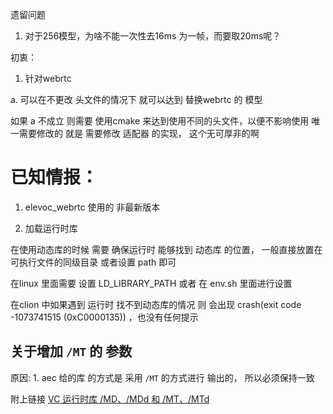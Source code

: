 遗留问题

1. 对于256模型，为啥不能一次性去16ms 为一帧，而要取20ms呢？


初衷：
1. 针对webrtc

a. 可以在不更改 头文件的情况下 就可以达到 替换webrtc 的 模型
 
如果 a 不成立 则需要 使用cmake 来达到使用不同的头文件，以便不影响使用
唯一需要修改的 就是 需要修改 适配器 的实现， 这个无可厚非的啊

# 已知情报：
1. elevoc_webrtc  使用的 非最新版本

2. 加载运行时库

在使用动态库的时候 需要 确保运行时 能够找到 动态库 的位置， 一般直接放置在 可执行文件的同级目录
或者设置 path 即可

在linux 里面需要 设置  LD_LIBRARY_PATH 或者 在 env.sh  里面进行设置

在clion 中如果遇到 运行时 找不到动态库的情况 则 会出现 crash(exit code -1073741515 (0xC0000135)) ，也没有任何提示


## 关于增加 ``/MT`` 的 参数

原因: 1. aec 给的库 的方式是  采用 `/MT` 的方式进行 输出的， 所以必须保持一致

附上链接 [VC 运行时库 /MD、/MDd 和 /MT、/MTd](https://www.iteye.com/blog/qimo601-1550348)